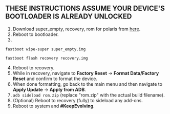 ## THESE INSTRUCTIONS ASSUME YOUR DEVICE'S BOOTLOADER IS ALREADY UNLOCKED

1. Download super_empty, recovery, rom for polaris from [here](https://sourceforge.net/projects/evolution-x/files/polaris/14/).
2. Reboot to bootloader.
3.
```fastboot wipe-super super_empty.img```

```fastboot flash recovery recovery.img```

4. Reboot to recovery.
5. While in recovery, navigate to **Factory Reset** → **Format Data/Factory Reset** and confirm to format the device.
6. When done formatting, go back to the main menu and then navigate to **Apply Update** → **Apply from ADB**.
7. `adb sideload rom.zip` (replace "rom.zip" with the actual build filename).
8. (Optional) Reboot to recovery (fully) to sideload any add-ons.
9. Reboot to system and **#KeepEvolving**.
